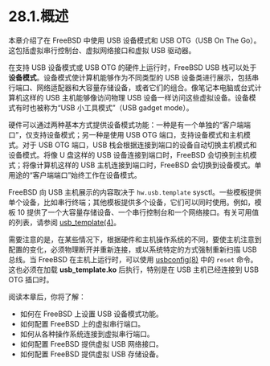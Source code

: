 # 28.1.概述

本章介绍了在 FreeBSD 中使用 USB 设备模式和 USB OTG（USB On The Go）。这包括虚拟串行控制台、虚拟网络接口和虚拟 USB 驱动器。

在支持 USB 设备模式或 USB OTG 的硬件上运行时，FreeBSD USB 栈可以处于 **设备模式**。设备模式使计算机能够作为不同类型的 USB 设备类进行展示，包括串行端口、网络适配器和大容量存储设备，或者它们的组合。像笔记本电脑或台式计算机这样的 USB 主机能够像访问物理 USB 设备一样访问这些虚拟设备。设备模式有时也被称为“USB 小工具模式”（USB gadget mode）。

硬件可以通过两种基本方式提供设备模式功能：一种是有一个单独的“客户端端口”，仅支持设备模式；另一种是使用 USB OTG 端口，支持设备模式和主机模式。对于 USB OTG 端口，USB 栈会根据连接到端口的设备自动切换主机模式和设备模式。将像 U 盘这样的 USB 设备连接到端口时，FreeBSD 会切换到主机模式；将像计算机这样的 USB 主机连接到端口时，FreeBSD 会切换到设备模式。单用途的“客户端端口”始终工作在设备模式。

FreeBSD 向 USB 主机展示的内容取决于 `hw.usb.template` sysctl。一些模板提供单个设备，比如串行终端；其他模板提供多个设备，它们可以同时使用。例如，模板 10 提供了一个大容量存储设备、一个串行控制台和一个网络接口。有关可用值的列表，请参阅 [usb\_template(4)](https://man.freebsd.org/cgi/man.cgi?query=usb_template&sektion=4&format=html)。

需要注意的是，在某些情况下，根据硬件和主机操作系统的不同，要使主机注意到配置的变化，必须物理断开并重新连接，或以系统特定的方式强制重新扫描 USB 总线。当 FreeBSD 在主机上运行时，可以使用 [usbconfig(8)](https://man.freebsd.org/cgi/man.cgi?query=usbconfig&sektion=8&format=html) 中的 `reset` 命令。这也必须在加载 **usb\_template.ko** 后执行，特别是在 USB 主机已经连接到 USB OTG 插口时。

阅读本章后，你将了解：

* 如何在 FreeBSD 上设置 USB 设备模式功能。
* 如何配置 FreeBSD 上的虚拟串行端口。
* 如何从各种操作系统连接到虚拟串行端口。
* 如何配置 FreeBSD 提供虚拟 USB 网络接口。
* 如何配置 FreeBSD 提供虚拟 USB 存储设备。

